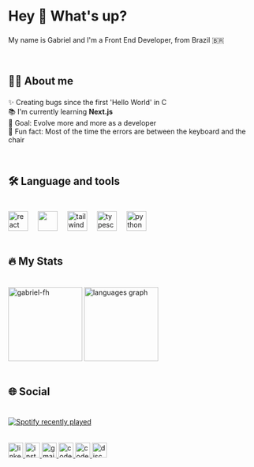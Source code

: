 <h1 align="left">Hey 👋 What's up?</h1>

###

<p align="left">My name is Gabriel and I'm a Front End Developer, from Brazil 🇧🇷</p>

<br clear="both">

###

<h2 align="left">👨‍💻 About me</h2>

###

<p align="left">✨ Creating bugs since the first 'Hello World' in C<br>📚 I'm currently learning <b>Next.js</b><br>🎯 Goal: Evolve more and more as a developer<br>🎲 Fun fact: Most of the time the errors are between the keyboard and the chair</p>

<br clear="both">

###

<h2 align="left">🛠 Language and tools</h2>

###

<br clear="both">

<div align="left">
  <img src="https://cdn.simpleicons.org/react/61DAFB" height="40" alt="react logo" width='40' />
  <img width="12" />
  <img src="https://cdn.jsdelivr.net/gh/devicons/devicon@latest/icons/nextjs/nextjs-original.svg" height="40" width='40'/>
  <img width="12" />
  <img src="https://cdn.simpleicons.org/tailwindcss/06B6D4" height="40" width='40' alt="tailwindcss logo"  />
  <img width="12" />
  <img src="https://cdn.jsdelivr.net/gh/devicons/devicon/icons/typescript/typescript-original.svg" height="40" width='40' alt="typescript logo"  />
  <img width="12" />
  <img src="https://cdn.jsdelivr.net/gh/devicons/devicon/icons/python/python-original.svg" height="40" width='40' alt="python logo"  />
  <img width="12" />
</div>

<br clear="both">

###

<h2 align="left">🔥   My Stats </h2>

###

<br clear="both">

<div align="left">
  <img src="https://github-readme-streak-stats.herokuapp.com/?user=gabriel-fh&mode=weekly&theme=dracula"  height="150" alt="gabriel-fh" />
  <img src="https://github-readme-stats.vercel.app/api/top-langs?username=gabriel-fh&locale=en&hide_title=false&layout=compact&card_width=320&langs_count=5&theme=dracula&hide_border=false&order=2" height="150" alt="languages graph"  />
</div>

<br clear="both">

###

<h2 align="left">🌐   Social </h2>

###

<br clear="both">

<div align="left">
  <a href="https://open.spotify.com/user/313ynnyrhdeyogolm7agfujruqri">
    <img src="https://spotify-recently-played-readme.vercel.app/api?user=313ynnyrhdeyogolm7agfujruqri&count=3&unique=false"  alt="Spotify recently played"  />
  </a>
</div>

<br clear="both">
<br clear="both">

<div align="left">
  <a href="https://www.linkedin.com/in/gabriel-hermenegildo/" target="_blank">
    <img src="https://img.shields.io/static/v1?message=LinkedIn&logo=linkedin&label=&color=0077B5&logoColor=white&labelColor=&style=for-the-badge" height="30" alt="linkedin logo"  />
  </a>
  <a href="https://www.instagram.com/gabriel.fh_" target="_blank">
    <img src="https://img.shields.io/static/v1?message=Instagram&logo=instagram&label=&color=E4405F&logoColor=white&labelColor=&style=for-the-badge" height="30" alt="instagram logo"  />
  </a>
  <a href="gabriel.f.hermenegildo@gmail.com" target="_blank">
    <img src="https://img.shields.io/static/v1?message=Gmail&logo=gmail&label=&color=D14836&logoColor=white&labelColor=&style=for-the-badge" height="30" alt="gmail logo"  />
  </a>
  <a href="https://codepen.io/gabriel-fh" target="_blank">
    <img src="https://img.shields.io/static/v1?message=Codepen&logo=codepen&label=&color=000000&logoColor=white&labelColor=&style=for-the-badge" height="30" alt="codepen logo"  />
  </a>
  <a href="https://codesandbox.io/u/gabriel_fh" target="_blank">
    <img src="https://img.shields.io/static/v1?message=Codesandbox&logo=codesandbox&label=&color=040404&logoColor=DBDBDB&labelColor=&style=for-the-badge" height="30" alt="codesandbox logo"  />
  </a>
  <a href="https://discordlookup.com/user/273661975987355648" target="_blank">
    <img src="https://img.shields.io/static/v1?message=Discord&logo=discord&label=&color=7289DA&logoColor=white&labelColor=&style=for-the-badge" height="30" alt="discord logo"  />
  </a>
</div>

###



